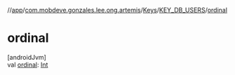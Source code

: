 //[app](../../../../index.md)/[com.mobdeve.gonzales.lee.ong.artemis](../../index.md)/[Keys](../index.md)/[KEY_DB_USERS](index.md)/[ordinal](ordinal.md)

# ordinal

[androidJvm]\
val [ordinal](ordinal.md): [Int](https://kotlinlang.org/api/latest/jvm/stdlib/kotlin/-int/index.html)
